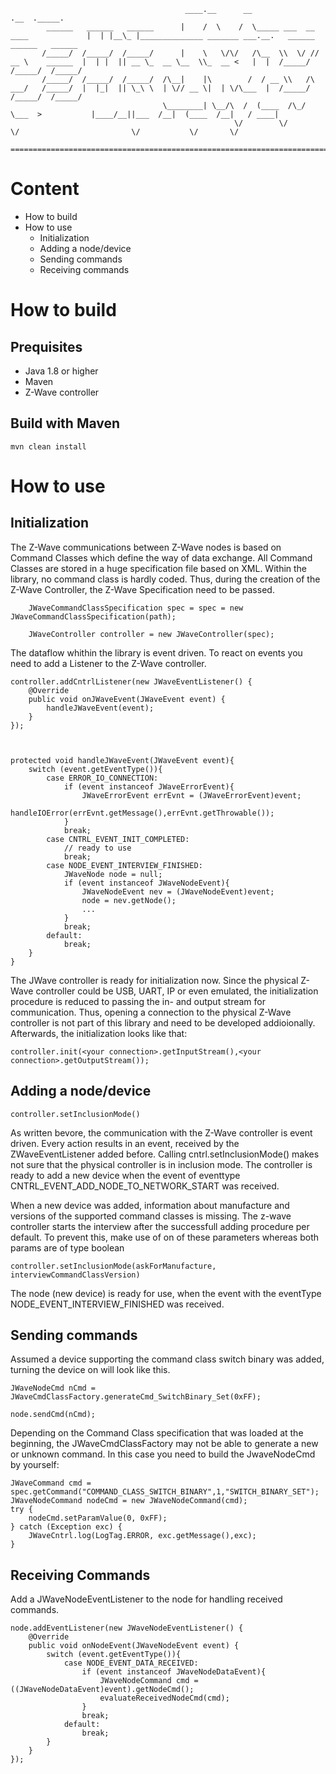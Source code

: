                                            ____.__      __                                .__  ._____.                                                          
            ______   ______   ______      |    /  \    /  \_____ ___  __ ____             |  | |__\_ |______________ _______ ___.__.   ______   ______   ______ 
           /_____/  /_____/  /_____/      |    \   \/\/   /\__  \\  \/ // __ \    ______  |  | |  || __ \_  __ \__  \\_  __ <   |  |  /_____/  /_____/  /_____/ 
           /_____/  /_____/  /_____/  /\__|    |\        /  / __ \\   /\  ___/   /_____/  |  |_|  || \_\ \  | \// __ \|  | \/\___  |  /_____/  /_____/  /_____/ 
                                      \________| \__/\  /  (____  /\_/  \___  >           |____/__||___  /__|  (____  /__|   / ____|                            
                                                      \/        \/          \/                         \/           \/       \/         

    ===================================================================================================================================================================                                                
          
# Content

* How to build
* How to use
  * Initialization
  * Adding a node/device
  * Sending commands
  * Receiving commands


# How to build

## Prequisites

* Java 1.8 or higher
* Maven
* Z-Wave controller

## Build with Maven

    mvn clean install

# How to use

## Initialization

The Z-Wave communications between Z-Wave nodes is based on Command Classes which define the way of data exchange. All Command Classes are stored in 
a huge specification file based on XML. Within the library, no command class is hardly coded. Thus, during the creation of the Z-Wave Controller, the Z-Wave Specification need to be passed.

	
		JWaveCommandClassSpecification spec = spec = new JWaveCommandClassSpecification(path);

		JWaveController controller = new JWaveController(spec);


The dataflow whithin the library is event driven. To react on events you need to add a Listener to the Z-Wave controller.


	controller.addCntrlListener(new JWaveEventListener() {			
		@Override
		public void onJWaveEvent(JWaveEvent event) {
			handleJWaveEvent(event);				
		}
	});



	protected void handleJWaveEvent(JWaveEvent event){
		switch (event.getEventType()){
			case ERROR_IO_CONNECTION:
				if (event instanceof JWaveErrorEvent){
					JWaveErrorEvent errEvnt = (JWaveErrorEvent)event;
					handleIOError(errEvnt.getMessage(),errEvnt.getThrowable());
				}
				break;
			case CNTRL_EVENT_INIT_COMPLETED:
				// ready to use
				break;
			case NODE_EVENT_INTERVIEW_FINISHED:
				JWaveNode node = null;
				if (event instanceof JWaveNodeEvent){
					JWaveNodeEvent nev = (JWaveNodeEvent)event;
					node = nev.getNode();
					...
				}
				break;
			default:
				break;
		}
	}


The JWave controller is ready for initialization now. Since the physical Z-Wave controller could be USB, UART, IP or even emulated, the initialization
procedure is reduced to passing the in- and output stream for communication. Thus, opening a connection to the physical Z-Wave controller is not part of
this library and need to be developed addioionally. Afterwards, the initialization looks like that:

	
	controller.init(<your connection>.getInputStream(),<your connection>.getOutputStream());



## Adding a node/device


	controller.setInclusionMode() 

As written bevore, the communication with the Z-Wave controller is event driven. Every action results in an event, received by the ZWaveEventListener added before. 
Calling cntrl.setInclusionMode() makes not sure that the physical controller is in inclusion mode. 
The controller is ready to add a new device when the event of eventtype CNTRL_EVENT_ADD_NODE_TO_NETWORK_START was received.

When a new device was added, information about manufacture and versions of the supported command classes is missing. The z-wave controller starts the interview after the successfull adding procedure per default. To prevent this, make use of on of these parameters whereas both params are of type boolean

	controller.setInclusionMode(askForManufacture, interviewCommandClassVersion) 

The node (new device) is ready for use, when the event with the eventType NODE_EVENT_INTERVIEW_FINISHED was received. 


## Sending commands


Assumed a device supporting the command class switch binary was added, turning the device on will look like this.

	JWaveNodeCmd nCmd = JWaveCmdClassFactory.generateCmd_SwitchBinary_Set(0xFF);

	node.sendCmd(nCmd);


Depending on the Command Class specification that was loaded at the beginning, the JWaveCmdClassFactory may not be able to generate a new or unknown command. In this case you need to build the JwaveNodeCmd by yourself:

    JWaveCommand cmd = spec.getCommand("COMMAND_CLASS_SWITCH_BINARY",1,"SWITCH_BINARY_SET");
	JWaveNodeCommand nodeCmd = new JWaveNodeCommand(cmd);
	try {
		nodeCmd.setParamValue(0, 0xFF);
	} catch (Exception exc) {
		JWaveCntrl.log(LogTag.ERROR, exc.getMessage(),exc); 
	}


## Receiving Commands


Add a JWaveNodeEventListener to the node for handling received commands.



	node.addEventListener(new JWaveNodeEventListener() {	
	    @Override
	    public void onNodeEvent(JWaveNodeEvent event) {
	    	switch (event.getEventType()){				
	    		case NODE_EVENT_DATA_RECEIVED:
		    		if (event instanceof JWaveNodeDataEvent){
			    		JWaveNodeCommand cmd = ((JWaveNodeDataEvent)event).getNodeCmd();						
				    	evaluateReceivedNodeCmd(cmd);
    				}
	    			break;
		    	default:
			    	break;
		    }			
	    }
    });			
		
	
